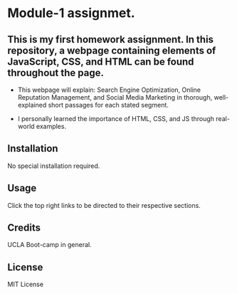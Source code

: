# Module-1 assignmet.

## This is my first homework assignment. In this repository, a webpage containing elements of JavaScript, CSS, and HTML can be found throughout the page.

- This webpage will explain: Search Engine Optimization, Online Reputation Management, and Social Media Marketing in thorough, well-explained short passages for each stated segment. 

- I personally learned the importance of HTML, CSS, and JS through real-world examples.

## Installation

No special installation required.

## Usage
Click the top right links to be directed to their respective sections.


## Credits

UCLA Boot-camp in general.

## License
MIT License
